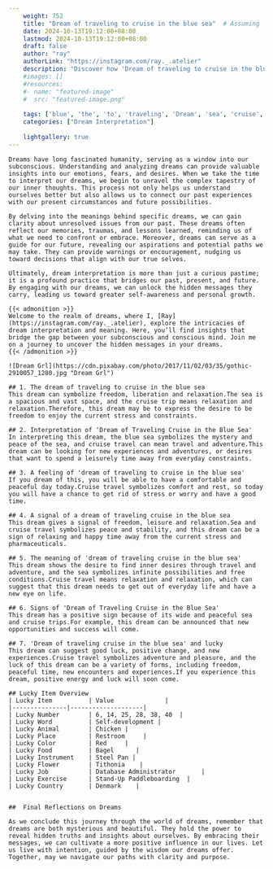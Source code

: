 ```yaml
---
    weight: 752
    title: "Dream of traveling to cruise in the blue sea"  # Assuming 'title' column exists
    date: 2024-10-13T19:12:00+08:00
    lastmod: 2024-10-13T19:12:00+08:00
    draft: false
    author: "ray"
    authorLink: "https://instagram.com/ray._.atelier"
    description: "Discover how 'Dream of traveling to cruise in the blue sea' can interpret your future and uncover its significant meanings in your life."
    #images: []
    #resources:
    #- name: "featured-image"
    #  src: "featured-image.png"
    
    tags: ['blue', 'the', 'to', 'traveling', 'Dream', 'sea', 'cruise', 'in', 'of']
    categories: ["Dream Interpretation"]
    
    lightgallery: true
---
```

    
    Dreams have long fascinated humanity, serving as a window into our subconscious. Understanding and analyzing dreams can provide valuable insights into our emotions, fears, and desires. When we take the time to interpret our dreams, we begin to unravel the complex tapestry of our inner thoughts. This process not only helps us understand ourselves better but also allows us to connect our past experiences with our present circumstances and future possibilities.
    
    By delving into the meanings behind specific dreams, we can gain clarity about unresolved issues from our past. These dreams often reflect our memories, traumas, and lessons learned, reminding us of what we need to confront or embrace. Moreover, dreams can serve as a guide for our future, revealing our aspirations and potential paths we may take. They can provide warnings or encouragement, nudging us toward decisions that align with our true selves.
    
    Ultimately, dream interpretation is more than just a curious pastime; it is a profound practice that bridges our past, present, and future. By engaging with our dreams, we can unlock the hidden messages they carry, leading us toward greater self-awareness and personal growth.
    
    {{< admonition >}}
    Welcome to the realm of dreams, where I, [Ray](https://instagram.com/ray._.atelier), explore the intricacies of dream interpretation and meaning. Here, you’ll find insights that bridge the gap between your subconscious and conscious mind. Join me on a journey to uncover the hidden messages in your dreams.
    {{< /admonition >}}
    
    ![Dream Grl](https://cdn.pixabay.com/photo/2017/11/02/03/35/gothic-2910057_1280.jpg "Dream Grl")
    
    ## 1. The dream of traveling to cruise in the blue sea
    This dream can symbolize freedom, liberation and relaxation.The sea is a spacious and vast space, and the cruise trip means relaxation and relaxation.Therefore, this dream may be to express the desire to be freedom to enjoy the current stress and constraints.
    
    ## 2. Interpretation of 'Dream of Traveling Cruise in the Blue Sea'
    In interpreting this dream, the blue sea symbolizes the mystery and peace of the sea, and cruise travel can mean travel and adventure.This dream can be looking for new experiences and adventures, or desires that want to spend a leisurely time away from everyday constraints.
    
    ## 3. A feeling of 'dream of traveling to cruise in the blue sea'
    If you dream of this, you will be able to have a comfortable and peaceful day today.Cruise travel symbolizes comfort and rest, so today you will have a chance to get rid of stress or worry and have a good time.
    
    ## 4. A signal of a dream of traveling cruise in the blue sea
    This dream gives a signal of freedom, leisure and relaxation.Sea and cruise travel symbolizes peace and stability, and this dream can be a sign of relaxing and happy time away from the current stress and pharmaceuticals.
    
    ## 5. The meaning of 'dream of traveling cruise in the blue sea'
    This dream shows the desire to find inner desires through travel and adventure, and the sea symbolizes infinite possibilities and free conditions.Cruise travel means relaxation and relaxation, which can suggest that this dream needs to get out of everyday life and have a new eye on life.
    
    ## 6. Signs of 'Dream of Traveling Cruise in the Blue Sea'
    This dream has a positive sign because of its wide and peaceful sea and cruise trips.For example, this dream can be announced that new opportunities and success will come.
    
    ## 7. 'Dream of traveling cruise in the blue sea' and lucky
    This dream can suggest good luck, positive change, and new experiences.Cruise travel symbolizes adventure and pleasure, and the luck of this dream can be a variety of forms, including freedom, peaceful time, new encounters and experiences.If you experience this dream, positive energy and luck will soon come.
    
    ## Lucky Item Overview
    | Lucky Item          | Value              |
    |---------------|--------------------|
    | Lucky Number        | 6, 14, 25, 28, 38, 40  |
    | Lucky Word          | Self-development |
    | Lucky Animal        | Chicken |
    | Lucky Place         | Restroom     |
    | Lucky Color         | Red     |
    | Lucky Food          | Bagel      |
    | Lucky Instrument    | Steel Pan |
    | Lucky Flower        | Tithonia    |
    | Lucky Job           | Database Administrator       |
    | Lucky Exercise      | Stand-Up Paddleboarding  |
    | Lucky Country       | Denmark    |
    
    
    ##  Final Reflections on Dreams
    
    As we conclude this journey through the world of dreams, remember that dreams are both mysterious and beautiful. They hold the power to reveal hidden truths and insights about ourselves. By embracing their messages, we can cultivate a more positive influence in our lives. Let us live with intention, guided by the wisdom our dreams offer. Together, may we navigate our paths with clarity and purpose.
    